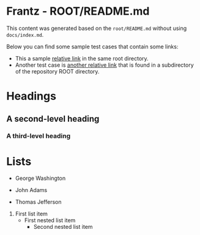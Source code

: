# Frantz - ROOT/README.md

This content was generated based on the `root/README.md` without using `docs/index.md`.

Below you can find some sample test cases that contain some links:
- This a sample [relative link](relative_link.md) in the same root directory.
- Another test case is [another relative link](sub/sub_relative_link.md) that is found in a subdirectory of the repository ROOT directory.

# Headings
## A second-level heading
### A third-level heading

# Lists
- George Washington
* John Adams
+ Thomas Jefferson

1. First list item
   - First nested list item
     - Second nested list item
